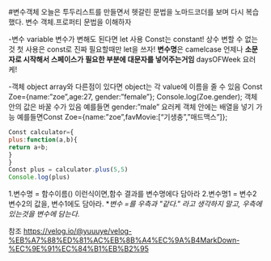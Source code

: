 #변수객체
오늘은 투두리스트를 만들면서 헷갈린 문법을 노마드코더를 보며 다시 복습했다.
변수
객체.프로퍼티 문법을 이해하자


-변수 variable
변수가 변해도 된다면 let 사용
Const는 constant! 상수 변할 수 없는 것
첫 사용은 const로 진짜 필요할때만 let을 쓰자!
**변수명**은 camelcase 언제나 **소문자로 시작해서 스페이스가 필요한 부분에 대문자를 넣어주는거임** daysOFWeek 요러케!

-객체 object
array와 다른점이 있다면 object는 각 value에 이름을 줄 수 있음
Const Zoe={name:”zoe”,age:27, gender:”female”};
Console.log(Zoe.gender);
객체 안의 값은 바꿀 수가 있음 예를들면 gender:”male” 요러케
객체 안에는 배열을 넣기 가능 예를들면Const Zoe={name:”zoe”,favMovie:[“기생충”,”매드맥스”]};

```javascript
Const calculator={
plus:function(a,b){
return a+b;
}
}
Const plus = calculator.plus(5,5)
Console.log(plus)
```

1.변수명 = 함수이름()
이런식이면,함수 결과를 변수명에다 담아라
2.변수명1 = 변수2
변수2의 값을, 변수1에도 담아라.
**변수 =를 우측과 "같다." 라고 생각하지 말고, 우측에 있는것을 변수에 담는다.*

참조
<https://velog.io/@yuuuye/velog-%EB%A7%88%ED%81%AC%EB%8B%A4%EC%9A%B4MarkDown-%EC%9E%91%EC%84%B1%EB%B2%95>
